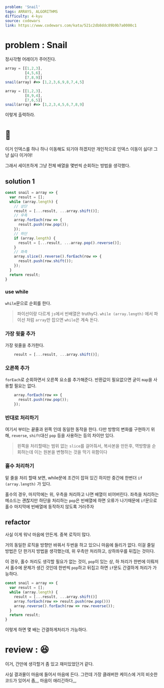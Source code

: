 ```yaml
problem: 'Snail'
tags: ARRAYS, ALGORITHMS
difficulty: 4-kyu
source: codewars
link: https://www.codewars.com/kata/521c2db8ddc89b9b7a0000c1
```


# problem : Snail

정사각형 어레이가 주어진다.

```js
array = [[1,2,3],
         [4,5,6],
         [7,8,9]]
snail(array) #=> [1,2,3,6,9,8,7,4,5]
```

```js
array = [[1,2,3],
         [8,9,4],
         [7,6,5]]
snail(array) #=> [1,2,3,4,5,6,7,8,9]
```
이렇게 출력하라.

# 🤔

이거 인덱스를 하나 하나 이동해도 되기야 하겠지만
개인적으로 인덱스 이동이 싫다!
그냥 싫다 이거야!

그래서 세이프하게 그냥 전체 배열을 몇번씩 순회하는 방법을 생각했다.

## solution 1

```js
const snail = array => {
  var result = [];
  while (array.length) {
    // 상단
    result = [...result, ...array.shift()];
    // 우측
    array.forEach(row => {
      result.push(row.pop());
    });
    // 하단
    if (array.length) {
      result = [...result, ...array.pop().reverse()];
    }
    // 좌측
    array.slice().reverse().forEach(row => {
      result.push(row.shift());
    });
  }
  return result;
}
```


### use while

`while`문으로 순회를 한다.

> 파이선이랑 다르게 `js`에서 빈배열은 truthy다. `while (array.length)` 에서
> 파이선 처럼 `array`만 잡으면 `while`은 계속 돈다.

### 가장 윗줄 추가

가장 윗줄을 추가한다.

```js
    result = [...result, ...array.shift()];
```

### 오른쪽 추가

`forEach`로 순회하면서 오른쪽 요소를 추가해준다.
반환값이 필요없으면 굳이 `map`을 사용할 필요는 없다.

```js
    array.forEach(row => {
      result.push(row.pop());
    });
```

### 반대로 처리하기

여기서 부터는 끝줄과 왼쪽 인데 동일한 동작을 한다.
다만 방향의 변화를 구현하기 위해, `reverse`, `shift`대신 `pop` 등을 사용하는 등의 차이만 있다.

>왼쪽을 처리할때는 범위 없는 `slice`를 걸어줘서, 복사본을 만든후, 역방향을 순회하는데 이는 원본을 변형하는 것을 막기 위함이다

### 홀수 처리하기

밑 줄을 처리 할때 보면,
while문에 조건이 잡혀 있긴 하지만 중간에 한번더  `if (array.length)` 가 있다.

홀수의 경우, 마지막에는 위, 우측을 처리하고 나면 배열이 비어버린다.
좌측을 처리하는 메소드는 괜찮지만 하단을 처리하는 `pop`은 빈배열에 하면 오류가 나기때문에 `if`문으로 홀수 마지막에 빈배열에 동작하지 않도록 거러주자

## refactor

사실 이게 워낙 마음에 안든게.
중복 로직이 많다.

거의 동일한 로직을 방향만 바꿔서 두번을 하고 있으니 마음에 들리가 없다.
이걸 줄일 방법은 단 한가지 방법을 생각했는데,
위 우측만 처리하고, 상하좌우를 뒤집는 것이다.

이 경우, 홀수 처리도 생각할 필요가 없는 것이, `pop`이 있는 상, 하 처리가 한번에 이뤄저서 홀수에 문제가 생긴 것인데
한번씩 `pop`하고 뒤집고 하면 `if`문도 간결하게 처리가 가능하다.

```js
const snail = array => {
  var result = [];
  while (array.length) {
    result = [...result, ...array.shift()]
    array.forEach(row => result.push(row.pop()))
    array.reverse().forEach(row => row.reverse());
  }
  return result;
}
```

이렇게 하면 몇 배는 간결하게처리가 가능하다.


# review : 😆

이거, 간만에 생각할거 좀 있고 재미있었던거 같다.

사실 결과물이 마음에 들어서 마음에 든다.
그런데 가장 클래버한 케이스에 거의 비슷한 코드가 있어서 좀,,, 마음이 애리긴하다,,,

#


######